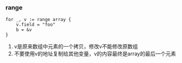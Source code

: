 ### range
```
for _, v := range array {
    v.field = "foo"
    b = &v
}
```
1. v是原来数组中元素的一个拷贝，修改v不能修改原数组
2. 不要使用v的地址复制给其他变量，v的内容最终是array的最后一个元素